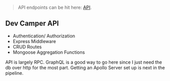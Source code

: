 > API endpoints can be hit here: [API](https://dev-camper-rpc-api.herokuapp.com/).

## **Dev Camper API**

- Authentication/ Authorization
- Express Middleware
- CRUD Routes
- Mongoose Aggregation Functions

API is largely RPC. GraphQL is a good way to go here since I just need the db over http for the most part. Getting an Apollo Server set up is next in the pipeline.

